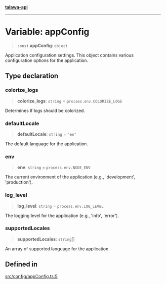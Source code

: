 [**talawa-api**](../../../README.md)

***

# Variable: appConfig

> `const` **appConfig**: `object`

Application configuration settings.
This object contains various configuration options for the application.

## Type declaration

### colorize\_logs

> **colorize\_logs**: `string` = `process.env.COLORIZE_LOGS`

Determines if logs should be colorized.

### defaultLocale

> **defaultLocale**: `string` = `"en"`

The default language for the application.

### env

> **env**: `string` = `process.env.NODE_ENV`

The current environment of the application (e.g., 'development', 'production').

### log\_level

> **log\_level**: `string` = `process.env.LOG_LEVEL`

The logging level for the application (e.g., 'info', 'error').

### supportedLocales

> **supportedLocales**: `string`[]

An array of supported language for the application.

## Defined in

[src/config/appConfig.ts:5](https://github.com/Suyash878/talawa-api/blob/e4413cec641a837926071678fed3c7f67234e31e/src/config/appConfig.ts#L5)
